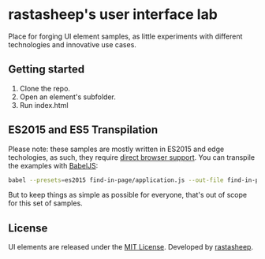 # rastasheep's user interface lab

Place for forging UI element samples, as little experiments with different technologies and innovative use cases.

## Getting started

1. Clone the repo.
2. Open an element's subfolder.
3. Run index.html

## ES2015 and ES5 Transpilation

Please note: these samples are mostly written in ES2015 and edge techologies, as such,
they require [direct browser support](https://kangax.github.io/compat-table/es6/).
You can transpile the examples with [BabelJS](https://babeljs.io/docs/usage/cli/):

```bash
babel --presets=es2015 find-in-page/application.js --out-file find-in-page/application-es5.js
```

But to keep things as simple as possible for everyone, that's out of scope for this set of samples.

## License

UI elements are released under the [MIT License](https://opensource.org/licenses/MIT).
Developed by [rastasheep](https://github.com/rastasheep).
